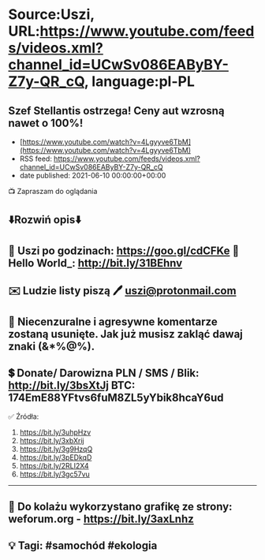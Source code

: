 # Source:Uszi, URL:https://www.youtube.com/feeds/videos.xml?channel_id=UCwSv086EAByBY-Z7y-QR_cQ, language:pl-PL

## Szef Stellantis ostrzega! Ceny aut wzrosną nawet o 100%!
 - [https://www.youtube.com/watch?v=4Lgyyve6TbM](https://www.youtube.com/watch?v=4Lgyyve6TbM)
 - RSS feed: https://www.youtube.com/feeds/videos.xml?channel_id=UCwSv086EAByBY-Z7y-QR_cQ
 - date published: 2021-06-10 00:00:00+00:00

📺 Zapraszam do oglądania

⬇️Rozwiń opis⬇️
------------------------------------------------------------
👀 Uszi po godzinach: https://goo.gl/cdCFKe
👀 Hello World_: http://bit.ly/31BEhnv
------------------------------------------------------------
✉️ Ludzie listy piszą 
🖊️ uszi@protonmail.com
------------------------------------------------------------
👺 Niecenzuralne i agresywne komentarze zostaną usunięte.  Jak już musisz zakląć dawaj znaki (&*%@%).
------------------------------------------------------------
💲 Donate/ Darowizna
PLN / SMS / Blik: http://bit.ly/3bsXtJj
BTC: 174EmE88YFtvs6fuM8ZL5yYbik8hcaY6ud
-------------------------------------------------------------
✅ Źródła:
1. https://bit.ly/3uhpHzv
2. https://bit.ly/3xbXrij
3. https://bit.ly/3g9HzqQ
4. https://bit.ly/3pEDkqD
5. https://bit.ly/2RLI2X4
6. https://bit.ly/3gc57vu
---------------------------------------------------------------
🎴 Do kolażu wykorzystano grafikę ze strony:
weforum.org - https://bit.ly/3axLnhz
---------------------------------------------------------------
💡 Tagi: #samochód #ekologia
--------------------------------------------------------------

